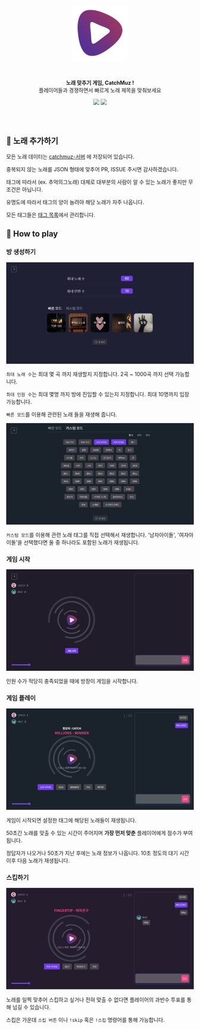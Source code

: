 
<br/>
<br/>

<p align="center">
  <img src="https://github.com/kyechan99/catchmuz/blob/main/src/assets/catchmuz_icon.png" width="150"/>
</p>
<br/>
<p align="center">
  <strong>노래 맞추기 게임, CatchMuz !</strong>
  <br/>
  플레이어들과 경쟁하면서 빠르게 노래 제목을 맞춰보세요
</p>

<p align="center">

  <img src="https://img.shields.io/github/package-json/v/kyechan99/catchmuz?style=for-the-badge"/>
 <a href="https://github.com/kyechan99/catchmuz/releases">
 	<img src="https://img.shields.io/badge/DOWNLOAD-HERE-%235f5fff?style=for-the-badge"/>
 </a>
</p>

<br/>
<br/>


## 🎵 노래 추가하기
모든 노래 데이터는 [catchmuz-서버](https://github.com/kyechan99/catchmuz-server/tree/main/song) 에 저장되어 있습니다.

중복되지 않는 노래를 JSON 형태에 맞추어 PR, ISSUE 주시면 감사하겠습니다.

태그에 따라서 (ex. 추억의그노래) 대체로 대부분의 사람이 알 수 있는 노래가 좋지만 무조건은 아닙니다.

유명도에 따라서 태그의 양이 늘려야 해당 노래가 자주 나옵니다.

모든 태그들은 [태그 목록](https://docs.google.com/document/d/1mjIdfzpKzum6Xd-ZZWtcW51r3f4qIdROXcn5sTEykv4/edit?usp=sharing)에서 관리합니다.


## 👀 How to play

### 방 생성하기
![sample_0](./SAMPLE/sample_0.png)

`최대 노래 수`는 최대 몇 곡 까지 재생할지 지정합니다. 2곡 ~ 1000곡 까지 선택 가능합니다.

`최대 인원 수`는 최대 몇명 까지 방에 진입할 수 있는지 지정합니다. 최대 10명까지 입장 가능합니다.

`빠른 모드`를 이용해 관련된 노래 들을 재생해 줍니다.

![sample_1](./SAMPLE/sample_1.png)

`커스텀 모드`를 이용해 관련 노래 태그를 직접 선택해서 재생합니다. '남자아이돌', '여자아이돌'을 선택했다면 둘 중 하나라도 포함된 노래가 재생됩니다.

### 게임 시작

![sample_2](./SAMPLE/sample_2.png)

인원 수가 적당히 충족되었을 때에 방장이 게임을 시작합니다.

### 게임 플레이

![sample_3](./SAMPLE/sample_3.png)

게임이 시작되면 설정한 태그에 해당된 노래들이 재생됩니다.

50초간 노래를 맞출 수 있는 시간이 주어지며 **가장 먼저 맞춘** 플레이어에게 점수가 부여됩니다.

정답자가 나오거나 50초가 지난 후에는 노래 정보가 나옵니다. 10초 정도의 대기 시간이후 다음 노래가 재생됩니다.

### 스킵하기

![sample_4](./SAMPLE/sample_4.png)

노래를 일찍 맞추어 스킵하고 싶거나 전혀 맞출 수 없다면 플레이어의 과반수 투표를 통해 넘길 수 있습니다.

스킵은 가운데 `스킵 버튼` 이나 `!skip` 혹은 `!스킵` 명령어를 통해 가능합니다.

